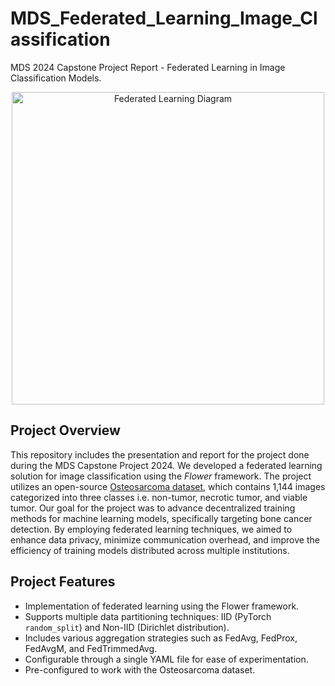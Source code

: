 # MDS_Federated_Learning_Image_Classification
MDS 2024 Capstone Project Report - Federated Learning in Image Classification Models.
<center>
<div style="text-align: center;">
    <img src="https://repository-images.githubusercontent.com/241095326/04ad19b5-b049-4d07-8555-60699f80f0d8" alt="Federated Learning Diagram" width="500"/>
</div>
</center>

## Project Overview
This repository includes the presentation and report for the project done during the MDS Capstone Project 2024. We developed a federated learning solution for image classification using the _Flower_ framework. The project utilizes an open-source [Osteosarcoma dataset](https://wiki.cancerimagingarchive.net/pages/viewpage.action?pageId=52756935), which contains 1,144 images categorized into three classes i.e. non-tumor, necrotic tumor, and viable tumor. Our goal for the project was to advance decentralized training methods for machine learning models, specifically targeting bone cancer detection. By employing federated learning techniques, we aimed to enhance data privacy, minimize communication overhead, and improve the efficiency of training models distributed across multiple institutions.


## Project Features

- Implementation of federated learning using the Flower framework.
- Supports multiple data partitioning techniques: IID (PyTorch `random_split`) and Non-IID (Dirichlet distribution).
- Includes various aggregation strategies such as FedAvg, FedProx, FedAvgM, and FedTrimmedAvg.
- Configurable through a single YAML file for ease of experimentation.
- Pre-configured to work with the Osteosarcoma dataset.
